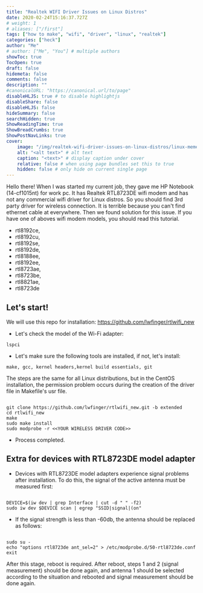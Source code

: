 ```yaml
---
title: "Realtek WIFI Driver Issues on Linux Distros"
date: 2020-02-24T15:16:37.727Z
# weight: 1
# aliases: ["/first"]
tags: ["how to make", "wifi", "driver", "linux", "realtek"]
categories: ["heck"]
author: "Me"
# author: ["Me", "You"] # multiple authors
showToc: true
TocOpen: true
draft: false
hidemeta: false
comments: false
description: ""
#canonicalURL: "https://canonical.url/to/page"
disableHLJS: true # to disable highlightjs
disableShare: false
disableHLJS: false
hideSummary: false
searchHidden: true
ShowReadingTime: true
ShowBreadCrumbs: true
ShowPostNavLinks: true
cover:
    image: "/img/realtek-wifi-driver-issues-on-linux-distros/linux-meme-full.png" # image path/url
    alt: "<alt text>" # alt text
    caption: "<text>" # display caption under cover
    relative: false # when using page bundles set this to true
    hidden: false # only hide on current single page
---
```


Hello there! When I was started my current job, they gave me HP Notebook (14-cf1015nt) for work pc. It has Realtek RTL8723DE wifi modem and has not any commercial wifi driver for Linux distros. So you should find 3rd party driver for wireless connection. It is terrible because you can't find ethernet cable at everywhere. Then we found solution for this issue. If you have one of aboves wifi modem models, you should read this tutorial.

- rtl8192ce,
- rtl8192cu,
- rtl8192se,
- rtl8192de,
- rtl8188ee,
- rtl8192ee,
- rtl8723ae,
- rtl8723be,
- rtl8821ae,
- rtl8723de

## Let's start!

We will use this repo for installation: <https://github.com/lwfinger/rtlwifi_new>

- Let's check the model of the Wi-Fi adapter:

```
lspci
```

- Let's make sure the following tools are installed, if not, let's install:

```
make, gcc, kernel headers,kernel build essentials, git
```

The steps are the same for all Linux distributions, but in the CentOS installation, the permission problem occurs during the creation of the driver file in Makefile's usr file.

```

git clone https://github.com/lwfinger/rtlwifi_new.git -b extended
cd rtlwifi_new
make
sudo make install
sudo modprobe -r <<YOUR WIRELESS DRIVER CODE>>
```

- Process completed.

## Extra for devices with RTL8723DE model adapter

- Devices with RTL8723DE model adapters experience signal problems after installation. To do this, the signal of the active antenna must be measured first:

```

DEVICE=$(iw dev | grep Interface | cut -d " " -f2)
sudo iw dev $DEVICE scan | egrep "SSID|signal|(on"
```

- If the signal strength is less than -60db, the antenna should be replaced as follows:

```

sudo su -
echo "options rtl8723de ant_sel=2" > /etc/modprobe.d/50-rtl8723de.conf
exit
```

After this stage, reboot is required. After reboot, steps 1 and 2 (signal measurement) should be done again, and antenna 1 should be selected according to the situation and rebooted and signal measurement should be done again.
